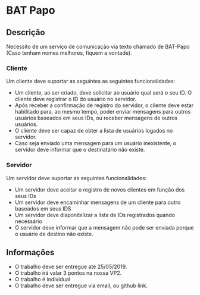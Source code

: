 # BAT Papo
## Descrição

Necessito de um serviço de comunicação via texto chamado de BAT-Papo (Caso tenham nomes melhores, fiquem a vontade). 

### Cliente
Um cliente deve suportar as seguintes as seguintes funcionalidades:

* Um cliente, ao ser criado, deve solicitar ao usuário qual será o seu ID. O cliente deve registrar o ID do usuário no servidor. 
* Após receber a confirmação de registro do servidor, o cliente deve estar habilitado para, ao mesmo tempo, poder enviar mensagens para outros usuários baseados em seus IDs, ou receber mensagens  de outros usuários.
* O cliente deve ser capaz de obter a lista de usuários logados no servidor.
* Caso seja enviado uma mensagem para um usuário inexistente, o servidor deve informar que o destinatário não existe.

### Servidor
Um servidor deve suportar as seguintes funcionalidades:

* Um servidor deve aceitar o registro de novos clientes em função dos seus IDs
* Um servidor deve encaminhar mensagens de um cliente para outro baseados em seus IDS
* Um servidor deve disponibilizar a lista de IDs registrados quando necessário
* O servidor deve informar que a mensagem não pode ser enviada porque o usuário de destino não existe.

## Informações 

* O trabalho deve ser entregue até 25/05/2019.
* O trabalho irá valar 3 pontos na nossa VP2.
* O trabalho é individual
* O trabalho deve ser entregue via email, ou github link.
